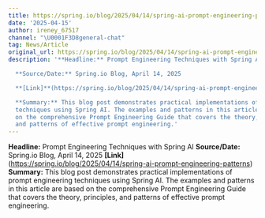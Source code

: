 ```yaml
---
title: https://spring.io/blog/2025/04/14/spring-ai-prompt-engineering-patterns)
date: '2025-04-15'
author: ireney_67517
channel: "\U0001F3D8general-chat"
tag: News/Article
original_url: https://spring.io/blog/2025/04/14/spring-ai-prompt-engineering-patterns)
description: '**Headline:** Prompt Engineering Techniques with Spring AI

  **Source/Date:** Spring.io Blog, April 14, 2025

  **[Link]**(https://spring.io/blog/2025/04/14/spring-ai-prompt-engineering-patterns)

  **Summary:** This blog post demonstrates practical implementations of prompt engineering
  techniques using Spring AI. The examples and patterns in this article are based
  on the comprehensive Prompt Engineering Guide that covers the theory, principles,
  and patterns of effective prompt engineering.'
---
```


**Headline:** Prompt Engineering Techniques with Spring AI
**Source/Date:** Spring.io Blog, April 14, 2025
**[Link]**(https://spring.io/blog/2025/04/14/spring-ai-prompt-engineering-patterns)
**Summary:** This blog post demonstrates practical implementations of prompt engineering techniques using Spring AI. The examples and patterns in this article are based on the comprehensive Prompt Engineering Guide that covers the theory, principles, and patterns of effective prompt engineering.